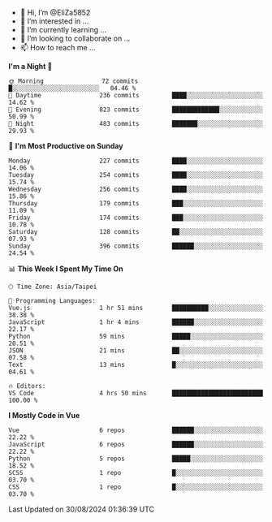 - 👋 Hi, I’m @EliZa5852
- 👀 I’m interested in ...
- 🌱 I’m currently learning ...
- 💞️ I’m looking to collaborate on ...
- 📫 How to reach me ...

<!--START_SECTION:waka-->
**I'm a Night 🦉** 

```text
🌞 Morning                72 commits          █░░░░░░░░░░░░░░░░░░░░░░░░   04.46 % 
🌆 Daytime                236 commits         ████░░░░░░░░░░░░░░░░░░░░░   14.62 % 
🌃 Evening                823 commits         █████████████░░░░░░░░░░░░   50.99 % 
🌙 Night                  483 commits         ███████░░░░░░░░░░░░░░░░░░   29.93 % 
```
📅 **I'm Most Productive on Sunday** 

```text
Monday                   227 commits         ████░░░░░░░░░░░░░░░░░░░░░   14.06 % 
Tuesday                  254 commits         ████░░░░░░░░░░░░░░░░░░░░░   15.74 % 
Wednesday                256 commits         ████░░░░░░░░░░░░░░░░░░░░░   15.86 % 
Thursday                 179 commits         ███░░░░░░░░░░░░░░░░░░░░░░   11.09 % 
Friday                   174 commits         ███░░░░░░░░░░░░░░░░░░░░░░   10.78 % 
Saturday                 128 commits         ██░░░░░░░░░░░░░░░░░░░░░░░   07.93 % 
Sunday                   396 commits         ██████░░░░░░░░░░░░░░░░░░░   24.54 % 
```


📊 **This Week I Spent My Time On** 

```text
🕑︎ Time Zone: Asia/Taipei

💬 Programming Languages: 
Vue.js                   1 hr 51 mins        ██████████░░░░░░░░░░░░░░░   38.38 % 
JavaScript               1 hr 4 mins         ██████░░░░░░░░░░░░░░░░░░░   22.17 % 
Python                   59 mins             █████░░░░░░░░░░░░░░░░░░░░   20.51 % 
JSON                     21 mins             ██░░░░░░░░░░░░░░░░░░░░░░░   07.58 % 
Text                     13 mins             █░░░░░░░░░░░░░░░░░░░░░░░░   04.61 % 

🔥 Editors: 
VS Code                  4 hrs 50 mins       █████████████████████████   100.00 % 
```

**I Mostly Code in Vue** 

```text
Vue                      6 repos             ██████░░░░░░░░░░░░░░░░░░░   22.22 % 
JavaScript               6 repos             ██████░░░░░░░░░░░░░░░░░░░   22.22 % 
Python                   5 repos             █████░░░░░░░░░░░░░░░░░░░░   18.52 % 
SCSS                     1 repo              █░░░░░░░░░░░░░░░░░░░░░░░░   03.70 % 
CSS                      1 repo              █░░░░░░░░░░░░░░░░░░░░░░░░   03.70 % 
```




 Last Updated on 30/08/2024 01:36:39 UTC
<!--END_SECTION:waka-->
